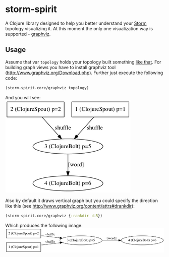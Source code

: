 # storm-spirit

A Clojure library designed to help you better understand your <a href="https://github.com/apache/incubator-storm">Storm</a> topology visualizing it.
At this moment the only one visualization way is supported - <a href="http://www.graphviz.org/">graphviz</a>.

## Usage

Assume that var `topology` holds your topology built something
<a href="https://github.com/hsestupin/storm-spirit/blob/master/test/storm_spirit/topology_example.clj#L45">like that</a>.
For building graph views you have to install graphviz tool (http://www.graphviz.org/Download.php).
Further just execute the following code:

``` clojure
(storm-spirit.core/graphviz topology)
```

And you will see:
![alt tag](vertical-graph.png)

Also by default it draws vertical graph but you could specify the direction like this (see http://www.graphviz.org/content/attrs#drankdir):

``` clojure
(storm-spirit.core/graphviz {:rankdir :LR})
```
Which produces the following image:
![alt tag](horizontal-graph.png)